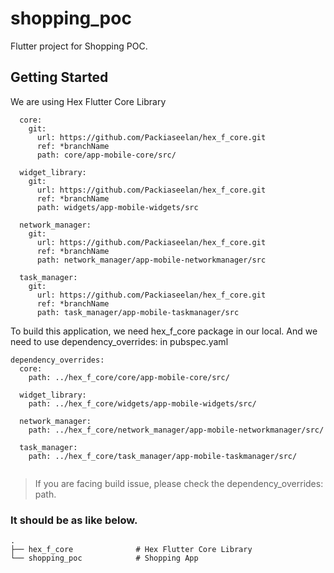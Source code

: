 # shopping_poc

Flutter project for Shopping POC.

## Getting Started

We are using Hex Flutter Core Library

```
  core:
    git:
      url: https://github.com/Packiaseelan/hex_f_core.git
      ref: *branchName
      path: core/app-mobile-core/src/

  widget_library:
    git:
      url: https://github.com/Packiaseelan/hex_f_core.git
      ref: *branchName
      path: widgets/app-mobile-widgets/src

  network_manager:
    git:
      url: https://github.com/Packiaseelan/hex_f_core.git
      ref: *branchName
      path: network_manager/app-mobile-networkmanager/src

  task_manager:
    git:
      url: https://github.com/Packiaseelan/hex_f_core.git
      ref: *branchName
      path: task_manager/app-mobile-taskmanager/src

```

To build this application, we need hex_f_core package in our local. And we need to use dependency_overrides: in pubspec.yaml

```
dependency_overrides:
  core:
    path: ../hex_f_core/core/app-mobile-core/src/

  widget_library:
    path: ../hex_f_core/widgets/app-mobile-widgets/src/

  network_manager:
    path: ../hex_f_core/network_manager/app-mobile-networkmanager/src/

  task_manager:
    path: ../hex_f_core/task_manager/app-mobile-taskmanager/src/
    
```

> If you are facing build issue, please check the dependency_overrides: path.

### It should be as like below.

    .
    ├── hex_f_core              # Hex Flutter Core Library
    └── shopping_poc            # Shopping App 
